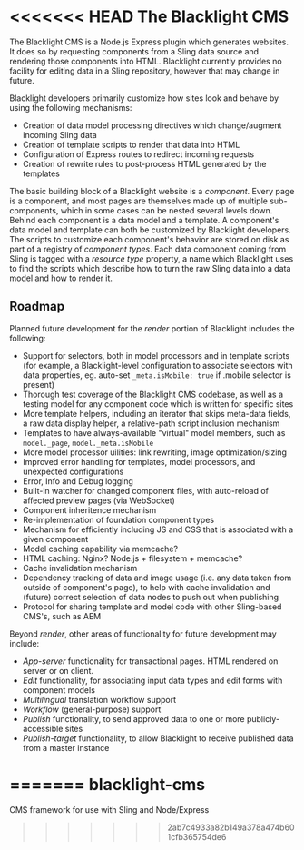 <<<<<<< HEAD
The Blacklight CMS
==================

The Blacklight CMS is a Node.js Express plugin which generates websites.   It does so by requesting components  from a Sling data source and rendering those components into HTML.  Blacklight currently provides no facility for editing data in a Sling repository, however that may change in future.

Blacklight developers primarily customize how sites look and behave  by using the following mechanisms:

- Creation of data model processing directives which change/augment incoming Sling data
- Creation of template scripts to render that data into HTML
- Configuration of Express routes to redirect incoming requests
- Creation of rewrite rules to post-process HTML generated by the templates

The basic building block of a Blacklight website is a *component*. Every page is a component, and most pages are themselves made up of multiple sub-components, which in some cases can be nested several levels down. Behind each component is a data model and a template.  A component's data model and template can both be customized by Blacklight developers. The scripts to customize each component's behavior are stored on disk as part of a registry of *component types*.  Each data component coming from Sling is tagged with a *resource type* property, a name which Blacklight uses to find the scripts which describe how to turn the raw Sling data into a data model and how to render it.


Roadmap
-------
Planned future development for the _render_ portion of Blacklight includes the following:

- Support for selectors, both in model processors and in template scripts (for example, a Blacklight-level configuration to associate selectors with data properties, eg. auto-set `_meta.isMobile: true` if .mobile selector is present)
- Thorough test coverage of the Blacklight CMS codebase, as well as a testing model for any component code which is written for specific sites
- More template helpers, including an iterator that skips meta-data fields, a raw data display helper, a relative-path script inclusion mechanism
- Templates to have always-available "virtual" model members, such as `model._page`, `model._meta.isMobile`
- More model processor uilities: link rewriting, image optimization/sizing
- Improved error handling for templates, model processors, and unexpected configurations
- Error, Info and Debug logging
- Built-in watcher for changed component files, with auto-reload of affected preview pages (via WebSocket)
- Component inheritence mechanism
- Re-implementation of foundation component types
- Mechanism for efficiently including JS and CSS that is associated with a given component
- Model caching capability via memcache?
- HTML caching:  Nginx?  Node.js + filesystem + memcache?
- Cache invalidation mechanism
- Dependency tracking of data and image usage (i.e. any data taken from outside of component's page), to help with cache invalidation and (future) correct selection of data nodes to push out when publishing
- Protocol for sharing template and model code with other Sling-based CMS's, such as AEM



Beyond _render_, other areas of functionality for future development may include:

- _App-server_ functionality for transactional pages.  HTML rendered on server or on client.
- _Edit_ functionality, for associating input data types and edit forms with component models
- _Multilingual_ translation workflow support 
- _Workflow_ (general-purpose) support
- _Publish_ functionality, to send approved data to one or more publicly-accessible sites
- _Publish-target_ functionality, to allow Blacklight to receive published data from a master instance








=======
blacklight-cms
===============

CMS framework for use with Sling and Node/Express
>>>>>>> 2ab7c4933a82b149a378a474b601cfb365754de6

